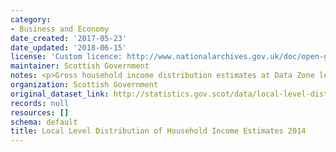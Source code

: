 ```yaml
---
category:
- Business and Economy
date_created: '2017-05-23'
date_updated: '2018-06-15'
license: 'Custom licence: http://www.nationalarchives.gov.uk/doc/open-government-licence/version/3/'
maintainer: Scottish Government
notes: <p>Gross household income distribution estimates at Data Zone level for 2014</p>
organization: Scottish Government
original_dataset_link: http://statistics.gov.scot/data/local-level-distribution-of-household-income-estimates-2014
records: null
resources: []
schema: default
title: Local Level Distribution of Household Income Estimates 2014
---
```

